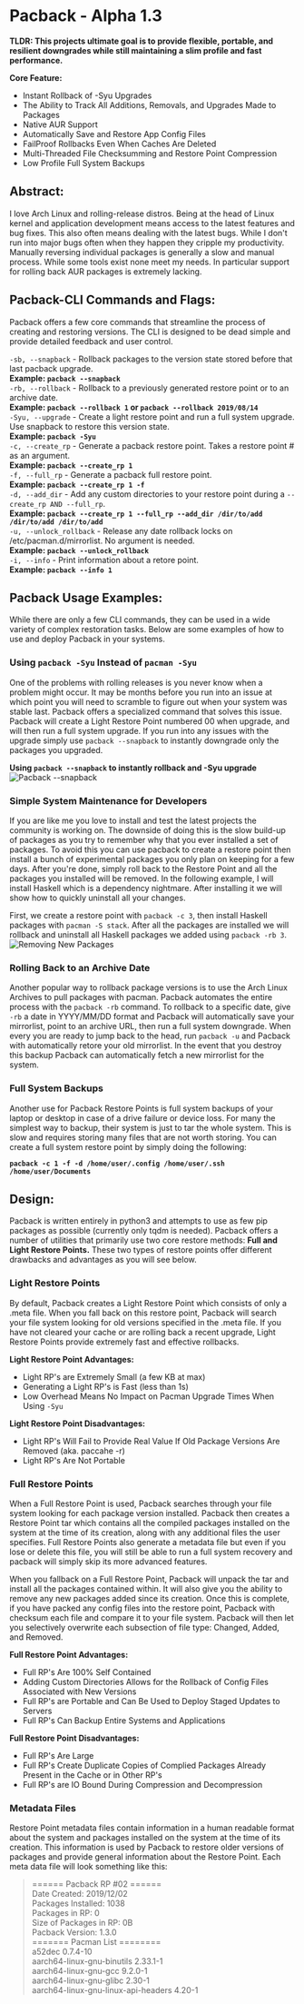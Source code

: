 # Pacback - Alpha 1.3
**TLDR: This projects ultimate goal is to provide flexible, portable, and resilient downgrades while still maintaining a slim profile and fast performance.** 

**Core Feature:**
- Instant Rollback of -Syu Upgrades
- The Ability to Track All Additions, Removals, and Upgrades Made to Packages
- Native AUR Support
- Automatically Save and Restore App Config Files
- FailProof Rollbacks Even When Caches Are Deleted
- Multi-Threaded File Checksumming and Restore Point Compression
- Low Profile Full System Backups

## Abstract:
I love Arch Linux and rolling-release distros. Being at the head of Linux kernel and application development means access to the latest features and bug fixes. This also often means dealing with the latest bugs. While I don't run into major bugs often when they happen they cripple my productivity.  Manually reversing individual packages is generally a slow and manual process. While some tools exist none meet my needs. In particular support for rolling back AUR packages is extremely lacking.  

## Pacback-CLI Commands and Flags:
Pacback offers a few core commands that streamline the process of creating and restoring versions. The CLI is designed to be dead simple and provide detailed feedback and user control.

`-sb, --snapback` - Rollback packages to the version state stored before that last pacback upgrade.\
**Example: `pacback --snapback`**\
`-rb, --rollback` - Rollback to a previously generated restore point or to an archive date.\
**Example: `pacback --rollback 1` or `pacback --rollback 2019/08/14`**\
`-Syu, --upgrade` - Create a light restore point and run a full system upgrade. Use snapback to restore this version state.\
**Example: `pacback -Syu`**\
`-c, --create_rp` - Generate a pacback restore point. Takes a restore point # as an argument.\
**Example: `pacback --create_rp 1`**\
`-f, --full_rp` - Generate a pacback full restore point.\
**Example: `pacback --create_rp 1 -f`**\
`-d, --add_dir` - Add any custom directories to your restore point during a `--create_rp AND --full_rp`.\
**Example: `pacback --create_rp 1 --full_rp --add_dir /dir/to/add /dir/to/add /dir/to/add`**\
`-u, --unlock_rollback` - Release any date rollback locks on /etc/pacman.d/mirrorlist. No argument is needed.\
**Example: `pacback --unlock_rollback`**\
`-i, --info` - Print information about a retore point.\
**Example: `pacback --info 1`**

## Pacback Usage Examples:
While there are only a few CLI commands, they can be used in a wide variety of complex restoration tasks. Below are some examples of how to use and deploy Pacback in your systems.

### Using `pacback -Syu` Instead of `pacman -Syu`
One of the problems with rolling releases is you never know when a problem might occur. It may be months before you run into an issue at which point you will need to scramble to figure out when your system was stable last. Pacback offers a specialized command that solves this issue. Pacback will create a Light Restore Point numbered 00 when upgrade, and will then run a full system upgrade. If you run into any issues with the upgrade simply use `pacback --snapback` to instantly downgrade only the packages you upgraded.

**Using `pacback --snapback` to instantly rollback and -Syu upgrade** 
![Pacback --snapback](https://i.imgur.com/HhylslR.gif)

### Simple System Maintenance for Developers
If you are like me you love to install and test the latest projects the community is working on. The downside of doing this is the slow build-up of packages as you try to remember why that you ever installed a set of packages. To avoid this you can use pacback  to create a restore point then install a bunch of experimental packages you only plan on keeping for a few days. After you're done, simply roll back to the Restore Point and all the packages you installed will be removed. In the following example, I will install Haskell which is a dependency nightmare. After installing it we will show how to quickly uninstall all your changes. 

First, we create a restore point with `pacback -c 3`, then install Haskell packages with `pacman -S stack`. After all the packages are installed we will rollback and uninstall all Haskell packages we added using `pacback -rb 3`.
![Removing New Packages](https://i.imgur.com/ew3xO6R.gif)

### Rolling Back to an Archive Date
Another popular way to rollback package versions is to use the Arch Linux Archives to pull packages with pacman. Pacback automates the entire process with the `pacback -rb` command. To rollback to a specific date, give `-rb` a date in YYYY/MM/DD format and Pacback will automatically save your mirrorlist, point to an archive URL, then run a full system downgrade. When every you are ready to jump back to the head, run `pacback -u` and Pacback with automatically retore your old mirrorlist. In the event that you destroy this backup Pacback can automatically fetch a new mirrorlist for the system.


### Full System Backups 
Another use for Pacback Restore Points is full system backups of your laptop or desktop in case of a drive failure or device loss. For many the simplest way to backup, their system is just to tar the whole system. This is slow and requires storing many files that are not worth storing. You can create a full system restore point by simply doing the following:

**`pacback -c 1 -f -d /home/user/.config /home/user/.ssh /home/user/Documents`**



## Design:
Pacback is written entirely in python3 and attempts to use as few pip packages as possible (currently only tqdm is needed). Pacback offers a number of utilities that primarily use two core restore methods: **Full and Light Restore Points.** These two types of restore points offer different drawbacks and advantages as you will see below.

### Light Restore Points
By default, Pacback creates a Light Restore Point which consists of only a .meta file. When you fall back on this restore point, Pacback will search your file system looking for old versions specified in the .meta file. If you have not cleared your cache or are rolling back a recent upgrade, Light Restore Points provide extremely fast and effective rollbacks. 

**Light Restore Point Advantages:**
 - Light RP's are Extremely Small (a few KB at max)
 - Generating a Light RP's is Fast (less than 1s)
 - Low Overhead Means No Impact on Pacman Upgrade Times When Using `-Syu`

**Light Restore Point Disadvantages:**
 - Light RP's Will Fail to Provide Real Value If Old Package Versions Are Removed (aka. paccahe -r)
 - Light RP's Are Not Portable

### Full Restore Points
When a Full Restore Point is used, Pacback searches through your file system looking for each package version installed. Pacback then creates a Restore Point tar which contains all the compiled packages installed on the system at the time of its creation, along with any additional files the user specifies. Full Restore Points also generate a metadata file but even if you lose or delete this file, you will still be able to run a full system recovery and pacback will simply skip its more advanced features. 

When you fallback on a Full Restore Point, Pacback will unpack the tar and install all the packages contained within. It will also give you the ability to remove any new packages added since its creation. Once this is complete, if you have packed any config files into the restore point, Pacback with checksum each file and compare it to your file system. Pacback will then let you selectively overwrite each subsection of file type: Changed, Added, and Removed.

**Full Restore Point Advantages:**
 - Full RP's Are 100% Self Contained
 - Adding Custom Directories Allows for the Rollback of Config Files Associated with New Versions
 - Full RP's are Portable and Can Be Used to Deploy Staged Updates to Servers
 - Full RP's Can Backup Entire Systems and Applications

**Full Restore Point Disadvantages:**
 - Full RP's Are Large
 - Full RP's Create Duplicate Copies of Complied Packages Already Present in the Cache or in Other RP's
 - Full RP's are IO Bound During Compression and Decompression


### Metadata Files
Restore Point metadata files contain information in a human readable format about the system and packages installed on the system at the time of its creation. This information is used by Pacback to restore older versions of packages and provide general information about the Restore Point. Each meta data file will look something like this:
> ====== Pacback RP #02 ======  
Date Created: 2019/12/02  
Packages Installed: 1038  
Packages in RP: 0  
Size of Packages in RP: 0B  
Pacback Version: 1.3.0  
======= Pacman List ========  
a52dec 0.7.4-10  
aarch64-linux-gnu-binutils 2.33.1-1  
aarch64-linux-gnu-gcc 9.2.0-1  
aarch64-linux-gnu-glibc 2.30-1  
aarch64-linux-gnu-linux-api-headers 4.20-1
